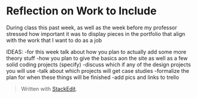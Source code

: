 
# Reflection on Work to Include

During class this past week, as well as the week before my professor stressed how important it was to display pieces in the portfolio that align with the work that I want to do as a job

IDEAS:
-for this week talk about how you plan to actually add some more theory stuff 
-how you plan to give the basics aon the site as well as a few solid coding projects (specify)
-discuss which if any of the design projects you will use
-talk about which projects will get case studies
-formalize the plan for when these things will be finished
-add pics and links to trello

> Written with [StackEdit](https://stackedit.io/).
<!--stackedit_data:
eyJoaXN0b3J5IjpbLTQ0ODM0ODg4XX0=
-->